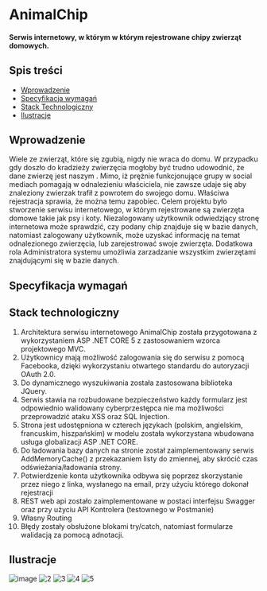 # AnimalChip
#### Serwis internetowy, w którym  w którym rejestrowane chipy zwierząt domowych.

## Spis treści 
* [Wprowadzenie](#wprowadzenie)
* [Specyfikacja wymagań](#specyfikacja-wymagań)
* [Stack Technologiczny](#stack-technologiczny)
* [Ilustracje](#ilustracje)

## Wprowadzenie 
 
Wiele ze zwierząt, które się zgubią, nigdy nie wraca do domu. W przypadku gdy doszło do kradzieży
zwierzęcia mogłoby być trudno udowodnić, że dane zwierzę jest naszym . Mimo, iż prężnie
funkcjonujące grupy w social mediach pomagają w odnalezieniu właściciela, nie zawsze udaje się
aby znaleziony zwierzak trafił z powrotem do swojego domu. Właściwa rejestracja sprawia, że można
temu zapobiec. Celem projektu było stworzenie serwisu internetowego, w którym rejestrowane są
zwierzęta domowe takie jak psy i koty. Niezalogowany użytkownik odwiedzjący stronę internetowa
może sprawdzić, czy podany chip znajduje się w bazie danych, natomiast zalogowany użytkownik,
może uzyskać informację na temat odnalezionego zwierzęcia, lub zarejestrować swoje zwierzęta.
Dodatkowa rola Administratora systemu umożliwia zarzadzanie wszystkim zwierzętami znajdującymi
się w bazie danych. 


## Specyfikacja wymagań
## Stack technologiczny
<ol>
<li> Architektura serwisu internetowego AnimalChip została przygotowana z wykorzystaniem
ASP .NET CORE 5 z zastosowaniem wzorca projektowego MVC.</li>
<li>Użytkownicy mają możliwość zalogowania się do serwisu z pomocą Facebooka, dzięki
wykorzystaniu otwartego standardu do autoryzacji OAuth 2.0. </li>
<li>Do dynamicznego wyszukiwania została zastosowana biblioteka JQuery. </li>
<li> Serwis stawia na rozbudowane bezpieczeństwo każdy formularz jest odpowiednio
walidowany cyberprzestępca nie ma możliwości przeprowadzić ataku XSS oraz SQL
Injection.</li>
<li> Strona jest udostępniona w czterech językach (polskim, angielskim, francuskim, hiszpańskim)
w modelu została wykorzystana wbudowana usługa globalizacji ASP .NET CORE.</li>
<li>Do ładowania bazy danych na stronie został zaimplementowany serwis AddMemoryCache()
z przekazaniem listy do zmiennej, aby skrócić czas odświeżania/ładowania strony. </li>
<li> Potwierdzenie konta użytkownika odbywa się poprzez skorzystanie przez niego z linka,
wysłanego na email, przy użyciu którego dokonał rejestracji</li>
<li>REST web api zostało zaimplementowane w postaci interfejsu Swagger oraz przy użyciu API
Kontrolera (testownego w Postmanie)</li>
<li>Własny Routing</li>
<li>Błędy zostały obsłużone blokami try/catch, natomiast formularze walidacją za pomocą
adnotacji.</li>
</ol>


## Ilustracje

![image](https://user-images.githubusercontent.com/35393983/152697301-7f1d10ec-be44-4d35-aa7e-2666ce169f24.png)
![2](https://user-images.githubusercontent.com/35393983/152697236-48c7ffcc-aecc-4020-8538-574a1af0fd19.JPG)
![3](https://user-images.githubusercontent.com/35393983/152697235-44e00b74-6292-46a3-a527-9087a93356f4.JPG)
![4](https://user-images.githubusercontent.com/35393983/152697232-ec2edc62-4dcf-476d-96cc-62ff4f379bde.JPG)
![5](https://user-images.githubusercontent.com/35393983/152697230-3a8a3e99-a08b-409b-97ae-66679760e127.JPG)
